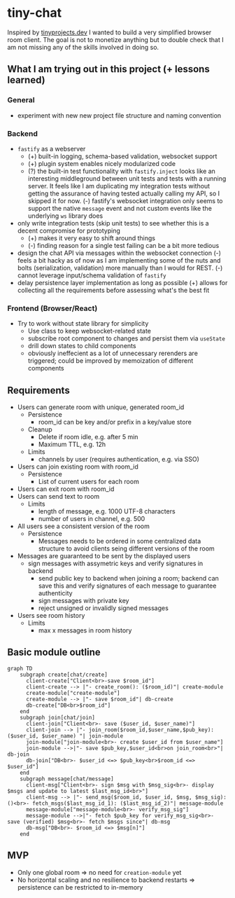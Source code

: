 # tiny-chat

Inspired by [tinyprojects.dev](https://tinyprojects.dev/) I wanted to build a very simplified browser room client. The goal is not to monetize anything but to double check that I am not missing any of the skills involved in doing so.

## What I am trying out in this project (+ lessons learned)

### General

- experiment with new new project file structure and naming convention

### Backend

- `fastify` as a webserver
  - (+) built-in logging, schema-based validation, websocket support
  - (+) plugin system enables nicely modularized code
  - (?) the built-in test functionality with `fastify.inject` looks like an interesting middleground between unit tests and tests with a running server. It feels like I am duplicating my integration tests without getting the assurance of having tested actually calling my API, so I skipped it for now.
    (-) fastify's websocket integration only seems to support the native `message` event and not custom events like the underlying `ws` library does
- only write integration tests (skip unit tests) to see whether this is a decent compromise for prototyping
  - (+) makes it very easy to shift around things
  - (-) finding reason for a single test failing can be a bit more tedious
- design the chat API via messages within the websocket connection
  (-) feels a bit hacky as of now as I am implementing some of the nuts and bolts (serialization, validation) more manually than I would for REST.
  (-) cannot leverage input/schema validation of `fastify`
- delay persistence layer implementation as long as possible
  (+) allows for collecting all the requirements before assessing what's the best fit

### Frontend (Browser/React)

- Try to work without state library for simplicity
  - Use class to keep websocket-related state
  - subscribe root component to changes and persist them via `useState`
  - drill down states to child components
  - obviously ineffecient as a lot of unnecessary rerenders are triggered; could be improved by memoization of different components

## Requirements

- Users can generate room with unique, generated room_id
  - Persistence
    - room_id can be key and/or prefix in a key/value store
  - Cleanup
    - Delete if room idle, e.g. after 5 min
    - Maximum TTL, e.g. 12h
  - Limits
    - channels by user (requires authentication, e.g. via SSO)
- Users can join existing room with room_id
  - Persistence
    - List of current users for each room
- Users can exit room with room_id
- Users can send text to room
  - Limits
    - length of message, e.g. 1000 UTF-8 characters
    - number of users in channel, e.g. 500
- All users see a consistent version of the room
  - Persistence
    - Messages needs to be ordered in some centralized data structure to avoid clients seing different versions of the room
- Messages are guaranteed to be sent by the displayed users
  - sign messages with assymetric keys and verify signatures in backend
    - send public key to backend when joining a room; backend can save this and verify signatures of each message to guarantee authenticity
    - sign messages with private key
    - reject unsigned or invalidly signed messages
- Users see room history
  - Limits
    - max x messages in room history

## Basic module outline

```mermaid
graph TD
    subgraph create[chat/create]
      client-create["Client<br>-save $room_id"]
      client-create --> |"- create_room(): ($room_id)"| create-module
      create-module["create-module"]
      create-module --> |"- save $room_id"| db-create
      db-create["DB<br>$room_id"]
    end
    subgraph join[chat/join]
      client-join["Client<br>- save ($user_id, $user_name)"]
      client-join --> |"- join_room($room_id,$user_name,$pub_key): ($user_id, $user_name) "| join-module
      join-module["join-module<br>- create $user_id from $user_name"]
      join-module -->|"- save $pub_key,$user_id<br>on join_room<br>"| db-join
      db-join["DB<br>- $user_id <=> $pub_key<br>$room_id <=> $user_id"]
    end
    subgraph message[chat/message]
      client-msg["Client<br>- sign $msg with $msg_sig<br>- display $msgs and update to latest $last_msg_id<br>"]
      client-msg --> |"- send_msg($room_id, $user_id, $msg, $msg_sig): ()<br>- fetch_msgs($last_msg_id_1): ($last_msg_id_2)"| message-module
      message-module["message-module<br>- verify_msg_sig"]
      message-module -->|"- fetch $pub_key for verify_msg_sig<br>- save (verified) $msg<br>- fetch $msgs since"| db-msg
      db-msg["DB<br>- $room_id <=> $msg[n]"]
    end
```

## MVP

- Only one global room => no need for `creation-module` yet
- No horizontal scaling and no resilience to backend restarts => persistence can be restricted to in-memory
